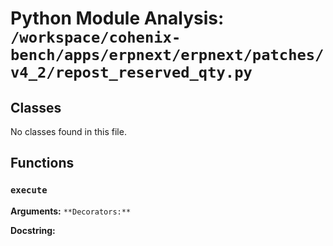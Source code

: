 # Python Module Analysis: `/workspace/cohenix-bench/apps/erpnext/erpnext/patches/v4_2/repost_reserved_qty.py`

## Classes

No classes found in this file.


## Functions

### `execute`
**Arguments:** ``
**Decorators:** ``

**Docstring:**
```

```

